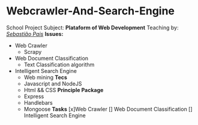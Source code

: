 # Webcrawler-And-Search-Engine
School Project
Subject: **Plataform of Web Development**
Teaching by: [_Sebastião Pais_](https:github.com/sebastiaopais.github.io)
**Issues:**
- Web Crawler
  - Scrapy
- Web Document Classification
  - Text Classification algorithm
- Intelligent Search Engine
  - Web mining
**Tecs**
  - Javascript and NodeJS
  - Html && CSS
**Principle Package**
  - Express
  - Handlebars
  - Mongoose
 **Tasks**
 [x]Web Crawler
 [] Web Document Classification
 [] Intelligent Search Engine
 
  

